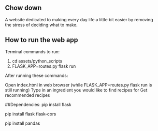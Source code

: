 ## Chow down
A website dedicated to making every day life a little bit easier by removing the stress of deciding what to make.

## How to run the web app
Terminal commands to run:
1. cd assets/python_scripts
2. FLASK_APP=routes.py flask run

After running these commands:

Open index.html in web browser (while FLASK_APP=routes.py flask run is still running)
Type in an ingredient you would like to find recipes for
Get recommended recipes

##Dependencies:
pip install flask

pip install flask flask-cors

pip install pandas
